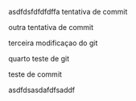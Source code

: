  asdfdsfdfdfdffa tentativa de commit

 outra tentativa de commit



 terceira modificaçao do git


 quarto teste de git


teste de commit

asdfdsasdafdfsaddf